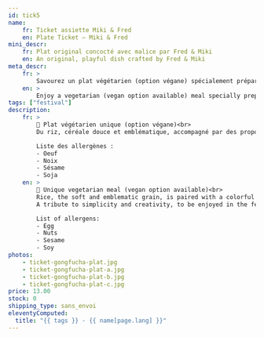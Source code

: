 ```yaml
---
id: tick5
name:
    fr: Ticket assiette Miki & Fred
    en: Plate Ticket – Miki & Fred
mini_descr:
    fr: Plat original concocté avec malice par Fred & Miki
    en: An original, playful dish crafted by Fred & Miki
meta_descr:
    fr: >
        Savourez un plat végétarien (option végane) spécialement préparé par Miki & Fred lors du Festival GōngFūChá. Un repas sain et coloré, à déguster sur place dans l’ambiance paisible du festival.
    en: >
        Enjoy a vegetarian (vegan option available) meal specially prepared by Miki & Fred during the GōngFūChá Festival. A healthy and colorful dish to be savored on site in the festival’s peaceful atmosphere.
tags: ["festival"]
description: 
    fr: >
        🌿 Plat végétarien unique (option végane)<br>
        Du riz, céréale douce et emblématique, accompagné par des propositions de légumes et légumineuses qui se déclinent telles les cinq couleurs de la tradition culinaire ancrée dans la médecine traditionnelle chinoise. <!--more--> Ces accompagnements sont une réjouissance pour les yeux, et vous promettent un repas sain et équilibré, grâce à l’art de la fermentation.

        Liste des allergènes :
        - Oeuf
        - Noix 
        - Sésame
        - Soja
    en: >
        🌿 Unique vegetarian meal (vegan option available)<br>
        Rice, the soft and emblematic grain, is paired with a colorful variety of vegetables and legumes, inspired by the five-color tradition rooted in Chinese culinary medicine. <!--more--> These sides, crafted with the art of fermentation, delight the eye and promise a meal that is healthy, balanced, and full of flavor.
        A tribute to simplicity and creativity, to be enjoyed in the festival’s serene atmosphere.

        List of allergens:
        - Egg
        - Nuts
        - Sesame
        - Soy
photos:
    - ticket-gongfucha-plat.jpg
    - ticket-gongfucha-plat-a.jpg
    - ticket-gongfucha-plat-b.jpg
    - ticket-gongfucha-plat-c.jpg
price: 13.00
stock: 0
shipping_type: sans_envoi
eleventyComputed:
  title: "{{ tags }} - {{ name[page.lang] }}"
---
```

